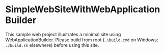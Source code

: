SimpleWebSiteWithWebApplicationBuilder
===
This sample web project illustrates a minimal site using WebApplicationBuilder.
Please build from root (`.\build.cmd` on Windows; `./build.sh` elsewhere) before using this site.